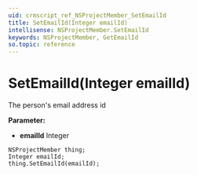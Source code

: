```yaml
---
uid: crmscript_ref_NSProjectMember_SetEmailId
title: SetEmailId(Integer emailId)
intellisense: NSProjectMember.SetEmailId
keywords: NSProjectMember, GetEmailId
so.topic: reference
---
```


# SetEmailId(Integer emailId)

The person's email address id

**Parameter:** 
* **emailId** Integer

```crmscript
NSProjectMember thing;
Integer emailId;
thing.SetEmailId(emailId);
```

